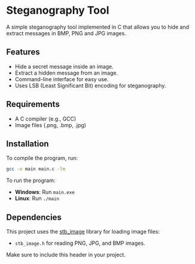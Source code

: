# Steganography Tool

A simple steganography tool implemented in C that allows you to hide and extract messages in BMP, PNG and JPG images.

## Features

- Hide a secret message inside an image.
- Extract a hidden message from an image.
- Command-line interface for easy use.
- Uses LSB (Least Significant Bit) encoding for steganography.

## Requirements

- A C compiler (e.g., GCC)
- Image files (.png, .bmp, .jpg)

## Installation

To compile the program, run:

```sh
gcc -o main main.c -lm
```

To run the program:
- **Windows**: Run `main.exe`
- **Linux**: Run `./main`

## Dependencies

This project uses the [stb_image](https://github.com/nothings/stb) library for loading image files:

- `stb_image.h` for reading PNG, JPG, and BMP images.

Make sure to include this header in your project.
